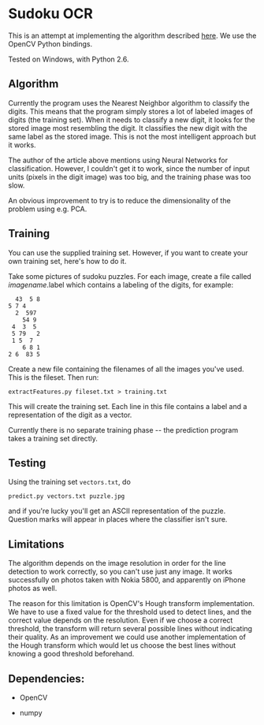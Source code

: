 Sudoku OCR
==========

This is an attempt at implementing the algorithm described [here](http://sudokugrab.blogspot.com/2009/07/how-does-it-all-work.html).
We use the OpenCV Python bindings.

Tested on Windows, with Python 2.6.

Algorithm
---------

Currently the program uses the Nearest Neighbor algorithm to classify the digits. This
means that the program simply stores a lot of labeled images of digits (the
training set). When it needs to classify a new digit, it looks for the stored image
most resembling the digit. It classifies the new digit with the same label
as the stored image. This is not the most intelligent approach but it works.

The author of the article above mentions using Neural Networks for classification.
However, I couldn't get it to work, since the number of input units (pixels in the
digit image) was too big, and the training phase was too slow.

An obvious improvement to try is to reduce the dimensionality of the problem
using e.g. PCA.

Training
--------

You can use the supplied training set. However, if you want to create your
own training set, here's how to do it.

Take some pictures of sudoku puzzles. For each image, create a file called
*imagename*.label which contains a labeling of the digits, for example:

      43  5 8
    5 7 4    
      2  597 
        54 9
     4  3  5
     5 79   2
     1 5  7
        6 8 1
    2 6  83 5

Create a new file containing the filenames of all the images you've used.
This is the fileset. Then run:

    extractFeatures.py fileset.txt > training.txt
    
This will create the training set. Each line in this file contains a label and
a representation of the digit as a vector.

Currently there is no separate training phase -- the prediction program takes a training
set directly.

Testing
-------

Using the training set `vectors.txt`, do

    predict.py vectors.txt puzzle.jpg

and if you're lucky you'll get an ASCII representation of the puzzle.
Question marks will appear in places where the classifier isn't sure.

Limitations
-----------

The algorithm depends on the image resolution in order for the line detection
to work correctly, so you can't use just any image. It works successfully on photos
taken with Nokia 5800, and apparently on iPhone photos as well.

The reason for this limitation is OpenCV's Hough transform implementation. We have to 
use a fixed value for the threshold used to detect lines, and the correct value
depends on the resolution. Even if we choose a correct threshold, the transform
will return several possible lines without indicating their quality. As an improvement
we could use another implementation of the Hough transform which would let
us choose the best lines without knowing a good threshold beforehand.

Dependencies:
-------------

* OpenCV

* numpy

